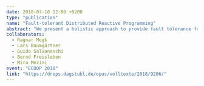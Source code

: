 ```yaml
---
date: 2018-07-10 12:00 +0200
type: "publication"
name: "Fault-tolerant Distributed Reactive Programming"
abstract: "We present a holistic approach to provide fault tolerance for distributed reactiveprogramming. Our solution automatically stores and recovers program state to handle crashes,automatically updates and shares distributed parts of the state to provide eventual consistency,and handles errors in a fine-grained manner to allow precise manual control when necessary.By making use of the reactive programming paradigm, we provide these mechanisms withoutchanging the behavior of existing programs and with reasonable performance, as indicated byour experimental evaluatio"
collaborators:
  - Ragnar Mogk
  - Lars Baumgärtner
  - Guido Salvaneschi
  - Bernd Freisleben
  - Mira Mezini
event: "ECOOP 2018"
link: "https://drops.dagstuhl.de/opus/volltexte/2018/9206/"
---
```


